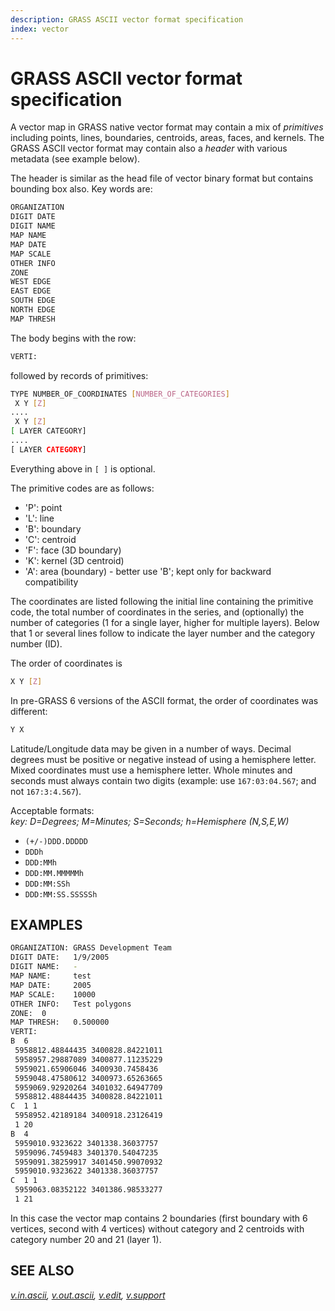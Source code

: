 ```yaml
---
description: GRASS ASCII vector format specification
index: vector
---
```


# GRASS ASCII vector format specification

A vector map in GRASS native vector format may contain a mix of
*primitives* including points, lines, boundaries, centroids, areas,
faces, and kernels. The GRASS ASCII vector format may contain also a
*header* with various metadata (see example below).

The header is similar as the head file of vector binary format but
contains bounding box also. Key words are:

```sh
ORGANIZATION
DIGIT DATE
DIGIT NAME
MAP NAME
MAP DATE
MAP SCALE
OTHER INFO
ZONE
WEST EDGE
EAST EDGE
SOUTH EDGE
NORTH EDGE
MAP THRESH
```

The body begins with the row:

```sh
VERTI:
```

followed by records of primitives:

```sh
TYPE NUMBER_OF_COORDINATES [NUMBER_OF_CATEGORIES]
 X Y [Z]
....
 X Y [Z]
[ LAYER CATEGORY]
....
[ LAYER CATEGORY]
```

Everything above in `[ ]` is optional.

The primitive codes are as follows:

- 'P': point
- 'L': line
- 'B': boundary
- 'C': centroid
- 'F': face (3D boundary)
- 'K': kernel (3D centroid)
- 'A': area (boundary) - better use 'B'; kept only for backward
  compatibility

The coordinates are listed following the initial line containing the
primitive code, the total number of coordinates in the series, and
(optionally) the number of categories (1 for a single layer, higher for
multiple layers). Below that 1 or several lines follow to indicate the
layer number and the category number (ID).

The order of coordinates is

```sh
X Y [Z]
```

In pre-GRASS 6 versions of the ASCII format, the order of coordinates
was different:

```sh
Y X
```

Latitude/Longitude data may be given in a number of ways. Decimal
degrees must be positive or negative instead of using a hemisphere
letter. Mixed coordinates must use a hemisphere letter. Whole minutes
and seconds must always contain two digits (example: use
`167:03:04.567`; and not `167:3:4.567`).  
  
Acceptable formats:  
*key: D=Degrees; M=Minutes; S=Seconds; h=Hemisphere (N,S,E,W)*

- `(+/-)DDD.DDDDD`
- `DDDh`
- `DDD:MMh`
- `DDD:MM.MMMMMh`
- `DDD:MM:SSh`
- `DDD:MM:SS.SSSSSh`

## EXAMPLES

```sh
ORGANIZATION: GRASS Development Team
DIGIT DATE:   1/9/2005
DIGIT NAME:   -
MAP NAME:     test
MAP DATE:     2005
MAP SCALE:    10000
OTHER INFO:   Test polygons
ZONE:  0
MAP THRESH:   0.500000
VERTI:
B  6
 5958812.48844435 3400828.84221011
 5958957.29887089 3400877.11235229
 5959021.65906046 3400930.7458436
 5959048.47580612 3400973.65263665
 5959069.92920264 3401032.64947709
 5958812.48844435 3400828.84221011
C  1 1
 5958952.42189184 3400918.23126419
 1 20
B  4
 5959010.9323622 3401338.36037757
 5959096.7459483 3401370.54047235
 5959091.38259917 3401450.99070932
 5959010.9323622 3401338.36037757
C  1 1
 5959063.08352122 3401386.98533277
 1 21
```

In this case the vector map contains 2 boundaries (first boundary with 6
vertices, second with 4 vertices) without category and 2 centroids with
category number 20 and 21 (layer 1).

## SEE ALSO

*[v.in.ascii](v.in.ascii.md), [v.out.ascii](v.out.ascii.md),
[v.edit](v.edit.md), [v.support](v.support.md)*
